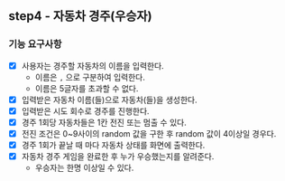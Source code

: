 ## step4 - 자동차 경주(우승자)

### 기능 요구사항

- [x] 사용자는 경주할 자동차의 이름을 입력한다.
    - 이름은 `,` 으로 구분하여 입력한다.
    - 이름은 5글자를 초과할 수 없다.
- [x] 입력받은 자동차 이름(들)으로 자동차(들)을 생성한다.
- [x] 입력받은 시도 회수로 경주를 진행한다.
- [x] 경주 1회당 자동차들은 1칸 전진 또는 멈출 수 있다.
- [x] 전진 조건은 0~9사이의 random 값을 구한 후 random 값이 4이상일 경우다.
- [x] 경주 1회가 끝날 때 마다 자동차 상태를 화면에 출력한다.
- [x] 자동차 경주 게임을 완료한 후 누가 우승했는지를 알려준다. 
  - 우승자는 한명 이상일 수 있다.
